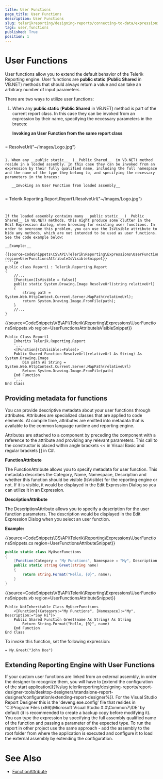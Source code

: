 ```yaml
---
title: User Functions
page_title: User Functions 
description: User Functions
slug: telerikreporting/designing-reports/connecting-to-data/expressions/extending-expressions/user-functions
tags: user,functions
published: True
position: 1
---
```


# User Functions

User functions allow you to extend the default behavior of the Telerik Reporting engine. User functions are __public static__ (__Public Shared__ in VB.NET) methods that should always return a value and can take an arbitrary number of input parameters.       

There are two ways to utilize user functions:

1. When any __public static__ (__Public Shared__ in VB.NET) method is part of the current report class. In this case they can be invoked from an expression by their name, specifying the necessary parameters in the braces:             

   __Invoking an User Function from the same report class__ 
   
   ````
= ResolveUrl("~/Images/Logo.jpg")
````

1. When any __public static__  (__Public Shared__  in VB.NET) method reside in a loaded assembly. In this case they can be invoked from an expression by their fully qualified name, including the full namespace and the name of the type they belong to, and specifying the necessary parameters in the braces:             

   __Invoking an User Function from loaded assembly__ 
   
   ````
= Telerik.Reporting.Report.Report1.ResolveUrl("~/Images/Logo.jpg")
````


If the loaded assembly contains many __public static__ (__Public Shared__ in VB.NET) methods, this might produce some clutter in the Edit Expression dialog, when browsing for existing user functions. In order to overcome this problem, you can use the IsVisible attribute to hide any methods, which are not intended to be used as user functions. See the code example below:         

__Example:__ 

{{source=CodeSnippets\CS\API\Telerik\Reporting\Expressions\UserFunctionsSnippets.cs region=UserFunctionsAttributeIsVisibleSnippet}}
````C#
public class Report1 : Telerik.Reporting.Report
{
    //...
    [Function(IsVisible = false)]
    public static System.Drawing.Image ResolveUrl(string relativeUrl)
    {
        string path = System.Web.HttpContext.Current.Server.MapPath(relativeUrl);
        return System.Drawing.Image.FromFile(path);
    }
    //...
}
````
{{source=CodeSnippets\VB\API\Telerik\Reporting\Expressions\UserFunctionsSnippets.vb region=UserFunctionsAttributeIsVisibleSnippet}}
````VB
Public Class Report1
    Inherits Telerik.Reporting.Report
    '...
    <[Function](IsVisible:=False)> _
    Public Shared Function ResolveUrl(relativeUrl As String) As System.Drawing.Image
        Dim path As String = System.Web.HttpContext.Current.Server.MapPath(relativeUrl)
        Return System.Drawing.Image.FromFile(path)
    End Function
    '...
End Class
````

## Providing metadata for functions

You can provide descriptive metadata about your user functions through attributes. Attributes are specialized classes that are applied to code elements. At compile time, attributes are emitted into metadata that is available to the common language runtime and reporting engine.         

Attributes are attached to a component by preceding the component with a reference to the attribute and providing any relevant parameters. This call to the constructor is placed within angle brackets << in Visual Basic and regular brackets [] in C#.         

__FunctionAttribute__ 

The FunctionAttribute allows you to specify metadata for user function. This metadata describes the Category, Name, Namespace, Description and whether this function should be visible (IsVisible) for the reporting engine or not. If it is visible, it would be displayed in the Edit Expression Dialog so you can utilize it in an Expression.         

__DescriptionAttribute__ 

The DescriptionAttribute allows you to specify a description for the user function parameters. The description would be displayed in the Edit Expression Dialog when you select an user function.         

__Example:__ 

{{source=CodeSnippets\CS\API\Telerik\Reporting\Expressions\UserFunctionsSnippets.cs region=UserFunctionsAttributeSnippet}}
````C#
public static class MyUserFunctions
{
    [Function(Category = "My Functions", Namespace = "My", Description = "Say Hi")]
    public static string Greet(string name)
    {
        return string.Format("Hello, {0}", name);
    }
}
````
{{source=CodeSnippets\VB\API\Telerik\Reporting\Expressions\UserFunctionsSnippets.vb region=UserFunctionsAttributeSnippet}}
````VB
Public NotInheritable Class MyUserFunctions
    <[Function](Category:="My Functions", [Namespace]:="My", Description:="Say Hi")> _
    Public Shared Function Greet(name As String) As String
        Return String.Format("Hello, {0}", name)
    End Function
End Class
````

To invoke this function, set the following expression:

````
= My.Greet("John Doe")
````

## Extending Reporting Engine with User Functions

If your custom user functions are linked from an external assembly, in order the designer to recognize them, you will have to [extend the configuration of the start application]({%slug telerikreporting/designing-reports/report-designer-tools/desktop-designers/standalone-report-designer/configuration/extending-report-designer%}). For the Visual Studio Report Designer this is the 'deveng.exe.config' file that resides in 'C:\Program Files (x86)\Microsoft Visual Studio X.0\Common7\IDE' by default (it is recommended to create a backup copy before modifying it). You can type the expression by specifying the full assembly qualified name of the function and passing a parameter of the expected type. To run the report in other project use the same approach - add the assembly to the root folder from where the application is executed and configure it to load the external assembly by extending the configuration. 

# See Also

 * [FunctionAttribute](/reporting/api/Telerik.Reporting.Expressions.FunctionAttribute) 
